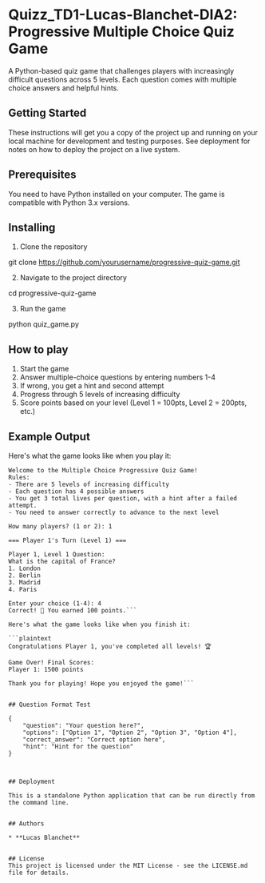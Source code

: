 # Quizz_TD1-Lucas-Blanchet-DIA2: Progressive Multiple Choice Quiz Game

A Python-based quiz game that challenges players with increasingly difficult questions across 5 levels. Each question comes with multiple choice answers and helpful hints.


## Getting Started

These instructions will get you a copy of the project up and running on your local machine for development and testing purposes. See deployment for notes on how to deploy the project on a live system.

## Prerequisites

You need to have Python installed on your computer. The game is compatible with Python 3.x versions.



## Installing

1. Clone the repository

git clone https://github.com/yourusername/progressive-quiz-game.git

2. Navigate to the project directory

cd progressive-quiz-game

3. Run the game

python quiz_game.py

## How to play

1. Start the game
2. Answer multiple-choice questions by entering numbers 1-4
3. If wrong, you get a hint and second attempt
4. Progress through 5 levels of increasing difficulty
5. Score points based on your level (Level 1 = 100pts, Level 2 = 200pts, etc.)

## Example Output
Here's what the game looks like when you play it:

```plaintext
Welcome to the Multiple Choice Progressive Quiz Game!
Rules:
- There are 5 levels of increasing difficulty
- Each question has 4 possible answers
- You get 3 total lives per question, with a hint after a failed attempt.
- You need to answer correctly to advance to the next level

How many players? (1 or 2): 1

=== Player 1's Turn (Level 1) ===

Player 1, Level 1 Question:
What is the capital of France?
1. London
2. Berlin
3. Madrid
4. Paris

Enter your choice (1-4): 4
Correct! 🎉 You earned 100 points.```

Here's what the game looks like when you finish it:

```plaintext
Congratulations Player 1, you've completed all levels! 🏆

Game Over! Final Scores:
Player 1: 1500 points

Thank you for playing! Hope you enjoyed the game!```


## Question Format Test

{  
    "question": "Your question here?",  
    "options": ["Option 1", "Option 2", "Option 3", "Option 4"],  
    "correct_answer": "Correct option here",  
    "hint": "Hint for the question"  
}



## Deployment

This is a standalone Python application that can be run directly from the command line.


## Authors

* **Lucas Blanchet** 


## License
This project is licensed under the MIT License - see the LICENSE.md file for details.
